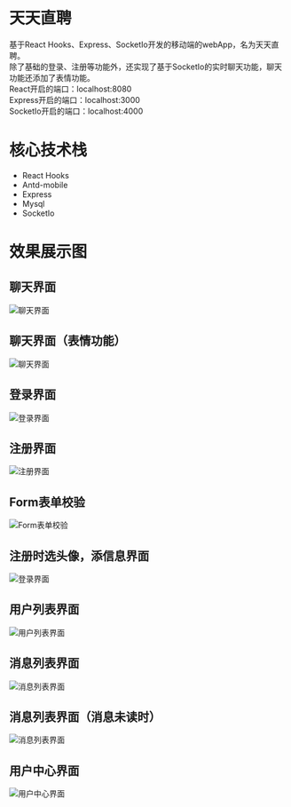 # 天天直聘
基于React Hooks、Express、SocketIo开发的移动端的webApp，名为天天直聘。  
除了基础的登录、注册等功能外，还实现了基于SocketIo的实时聊天功能，聊天功能还添加了表情功能。   
React开启的端口：localhost:8080  
Express开启的端口：localhost:3000  
SocketIo开启的端口：localhost:4000   

# 核心技术栈
- React Hooks
- Antd-mobile
- Express
- Mysql
- SocketIo 

# 效果展示图

## 聊天界面
![聊天界面](https://s1.ax1x.com/2020/07/10/UuoXOe.png)


## 聊天界面（表情功能）
![聊天界面](https://s1.ax1x.com/2020/07/10/Uuoxwd.png)


## 登录界面
![登录界面](https://s1.ax1x.com/2020/07/10/UucWE8.png)


## 注册界面
![注册界面](https://s1.ax1x.com/2020/07/10/Uucogs.png)


## Form表单校验
![Form表单校验](https://s1.ax1x.com/2020/07/10/UucI3j.png)


## 注册时选头像，添信息界面
![登录界面](https://s1.ax1x.com/2020/07/10/UuoveH.png)


## 用户列表界面
![用户列表界面](https://s1.ax1x.com/2020/07/10/UucfUS.png)


## 消息列表界面
![消息列表界面](https://s1.ax1x.com/2020/07/10/Uuc5CQ.png)


## 消息列表界面（消息未读时）
![消息列表界面](https://s1.ax1x.com/2020/07/10/Uuch4g.png)


## 用户中心界面
![用户中心界面](https://s1.ax1x.com/2020/07/10/Uuc2Hf.png)


  
